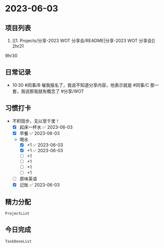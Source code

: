 # 2023-06-03

## 项目列表
1. [[1. Projects/分享-2023 WOT 分享会/README|分享-2023 WOT 分享会]] 2hr21

9hr30

## 日常记录
- 10:30 #同事/B 催我报名了，我说不知道分享内容，他表示就是 #同事/C 那一套，我说那我就有概念了 #分享/WOT 

## 习惯打卡
- 不积跬步，无以至千里！
	- [x] 起床一杯水 ✅ 2023-06-03
	- [x] 早餐 ✅ 2023-06-03
	-  喝水
		- [x] +1 ✅ 2023-06-03
		- [x] +1 ✅ 2023-06-03
		- [ ] +1
		- [ ] +1
		- [ ] +1
		- [ ] +1
	- [ ] 原味英语
	- [x] 记账 ✅ 2023-06-03

## 精力分配
```periodic-para
ProjectList
```

## 今日完成
```periodic-para
TaskDoneList
```
